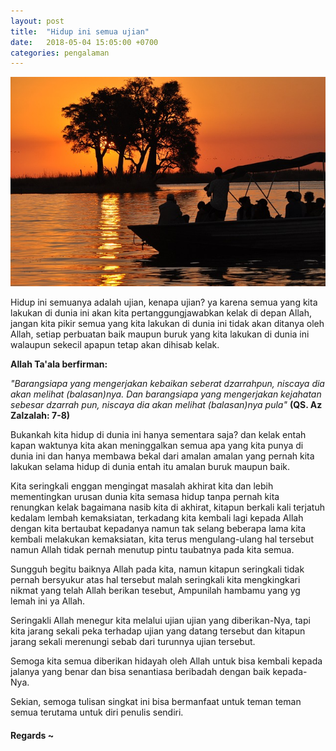 ```yaml
---
layout: post
title:  "Hidup ini semua ujian"
date:   2018-05-04 15:05:00 +0700
categories: pengalaman
---
```


![Buku Tulis](/img/3326980_640.jpg)

Hidup ini semuanya adalah ujian, kenapa ujian? ya karena semua yang kita lakukan di dunia ini akan kita pertanggungjawabkan kelak di depan Allah, jangan kita pikir semua yang kita lakukan di dunia ini tidak akan ditanya oleh Allah, setiap perbuatan baik maupun buruk yang kita lakukan di dunia ini walaupun sekecil apapun tetap akan dihisab kelak.

**Allah Ta'ala berfirman:**

*"Barangsiapa yang mengerjakan kebaikan seberat dzarrahpun, niscaya dia akan melihat (balasan)nya. Dan barangsiapa yang mengerjakan kejahatan sebesar dzarrah pun, niscaya dia akan melihat (balasan)nya pula"*
**(QS. Az Zalzalah: 7-8)**

Bukankah kita hidup di dunia ini hanya sementara saja? dan kelak entah kapan waktunya kita akan meninggalkan semua apa yang kita punya di dunia ini dan hanya membawa bekal dari amalan amalan yang pernah kita lakukan selama hidup di dunia entah itu amalan buruk maupun baik.

Kita seringkali enggan mengingat masalah akhirat kita dan lebih mementingkan urusan dunia kita semasa hidup tanpa pernah kita renungkan kelak bagaimana nasib kita di akhirat, kitapun berkali kali terjatuh kedalam lembah kemaksiatan, terkadang kita kembali lagi kepada Allah dengan kita bertaubat kepadanya namun tak selang beberapa lama kita kembali melakukan kemaksiatan, kita terus mengulang-ulang hal tersebut namun Allah tidak pernah menutup pintu taubatnya pada kita semua.

Sungguh begitu baiknya Allah pada kita, namun kitapun seringkali tidak pernah bersyukur atas hal tersebut malah seringkali kita mengkingkari nikmat yang telah Allah berikan tesebut, Ampunilah hambamu yang yg lemah ini ya Allah.

Seringakli Allah menegur kita melalui ujian ujian yang diberikan-Nya, tapi kita jarang sekali peka terhadap ujian yang datang tersebut dan kitapun jarang sekali merenungi sebab dari turunnya ujian tersebut.

Semoga kita semua diberikan hidayah oleh Allah untuk bisa kembali kepada jalanya yang benar dan bisa senantiasa beribadah dengan baik kepada-Nya. 

Sekian, semoga tulisan singkat ini bisa bermanfaat untuk teman teman semua terutama untuk diri penulis sendiri.

#### Regards ~

